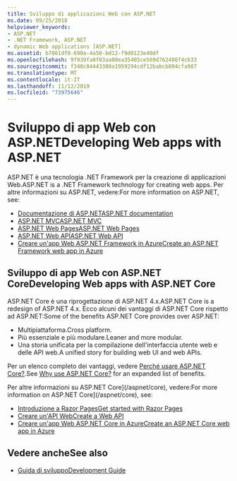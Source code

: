 ```yaml
---
title: Sviluppo di applicazioni Web con ASP.NET
ms.date: 09/25/2018
helpviewer_keywords:
- ASP.NET
- .NET Framework, ASP.NET
- dynamic Web applications [ASP.NET]
ms.assetid: b7861df0-690a-4a58-bd12-f9d0123e40df
ms.openlocfilehash: 9f939fa0f03aa00ea35405ce569d762486f4cb33
ms.sourcegitcommit: f348c84443380a1959294cdf12babcb804cfa987
ms.translationtype: MT
ms.contentlocale: it-IT
ms.lasthandoff: 11/12/2019
ms.locfileid: "73975646"
---
```

# <a name="developing-web-apps-with-aspnet"></a><span data-ttu-id="9adcf-102">Sviluppo di app Web con ASP.NET</span><span class="sxs-lookup"><span data-stu-id="9adcf-102">Developing Web apps with ASP.NET</span></span>

<span data-ttu-id="9adcf-103">ASP.NET è una tecnologia .NET Framework per la creazione di applicazioni Web.</span><span class="sxs-lookup"><span data-stu-id="9adcf-103">ASP.NET is a .NET Framework technology for creating web apps.</span></span> <span data-ttu-id="9adcf-104">Per altre informazioni su ASP.NET, vedere:</span><span class="sxs-lookup"><span data-stu-id="9adcf-104">For more information on ASP.NET, see:</span></span>

- [<span data-ttu-id="9adcf-105">Documentazione di ASP.NET</span><span class="sxs-lookup"><span data-stu-id="9adcf-105">ASP.NET documentation</span></span>](/aspnet/overview)
- [<span data-ttu-id="9adcf-106">ASP.NET MVC</span><span class="sxs-lookup"><span data-stu-id="9adcf-106">ASP.NET MVC</span></span>](https://dotnet.microsoft.com/apps/aspnet/mvc)
- [<span data-ttu-id="9adcf-107">ASP.NET Web Pages</span><span class="sxs-lookup"><span data-stu-id="9adcf-107">ASP.NET Web Pages</span></span>](https://dotnet.microsoft.com/apps/aspnet/web-apps)
- [<span data-ttu-id="9adcf-108">ASP.NET Web API</span><span class="sxs-lookup"><span data-stu-id="9adcf-108">ASP.NET Web API</span></span>](https://dotnet.microsoft.com/apps/aspnet/apis)  
- [<span data-ttu-id="9adcf-109">Creare un'app Web ASP.NET Framework in Azure</span><span class="sxs-lookup"><span data-stu-id="9adcf-109">Create an ASP.NET Framework web app in Azure</span></span>](/azure/app-service/app-service-web-get-started-dotnet-framework)

## <a name="developing-web-apps-with-aspnet-core"></a><span data-ttu-id="9adcf-110">Sviluppo di app Web con ASP.NET Core</span><span class="sxs-lookup"><span data-stu-id="9adcf-110">Developing Web apps with ASP.NET Core</span></span>

<span data-ttu-id="9adcf-111">ASP.NET Core è una riprogettazione di ASP.NET 4.x.</span><span class="sxs-lookup"><span data-stu-id="9adcf-111">ASP.NET Core is a redesign of ASP.NET 4.x.</span></span> <span data-ttu-id="9adcf-112">Ecco alcuni dei vantaggi di ASP.NET Core rispetto ad ASP.NET:</span><span class="sxs-lookup"><span data-stu-id="9adcf-112">Some of the benefits ASP.NET Core provides over ASP.NET:</span></span>

- <span data-ttu-id="9adcf-113">Multipiattaforma.</span><span class="sxs-lookup"><span data-stu-id="9adcf-113">Cross platform.</span></span>
- <span data-ttu-id="9adcf-114">Più essenziale e più modulare.</span><span class="sxs-lookup"><span data-stu-id="9adcf-114">Leaner and more modular.</span></span>
- <span data-ttu-id="9adcf-115">Una storia unificata per la compilazione dell'interfaccia utente web e delle API web.</span><span class="sxs-lookup"><span data-stu-id="9adcf-115">A unified story for building web UI and web APIs.</span></span>

<span data-ttu-id="9adcf-116">Per un elenco completo dei vantaggi, vedere [Perché usare ASP.NET Core?](/aspnet/core#why-choose-aspnet-core).</span><span class="sxs-lookup"><span data-stu-id="9adcf-116">See [Why use ASP.NET Core?](/aspnet/core#why-choose-aspnet-core) for an expanded list of benefits.</span></span>

<span data-ttu-id="9adcf-117">Per altre informazioni su ASP.NET Core](/aspnet/core), vedere:</span><span class="sxs-lookup"><span data-stu-id="9adcf-117">For more information on ASP.NET Core](/aspnet/core), see:</span></span>

- [<span data-ttu-id="9adcf-118">Introduzione a Razor Pages</span><span class="sxs-lookup"><span data-stu-id="9adcf-118">Get started with Razor Pages</span></span>](/aspnet/core/tutorials/razor-pages/razor-pages-start)
- [<span data-ttu-id="9adcf-119">Creare un'API Web</span><span class="sxs-lookup"><span data-stu-id="9adcf-119">Create a Web API</span></span>](/aspnet/core/tutorials/first-web-api)
- [<span data-ttu-id="9adcf-120">Creare un'app Web ASP.NET Core in Azure</span><span class="sxs-lookup"><span data-stu-id="9adcf-120">Create an ASP.NET Core web app in Azure</span></span>](/azure/app-service/app-service-web-get-started-dotnet)
  
## <a name="see-also"></a><span data-ttu-id="9adcf-121">Vedere anche</span><span class="sxs-lookup"><span data-stu-id="9adcf-121">See also</span></span>

- [<span data-ttu-id="9adcf-122">Guida di sviluppo</span><span class="sxs-lookup"><span data-stu-id="9adcf-122">Development Guide</span></span>](development-guide.md)
